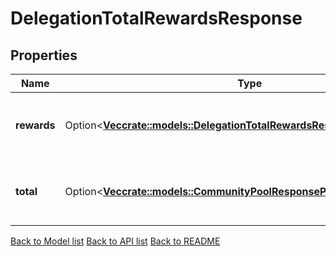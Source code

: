 # DelegationTotalRewardsResponse

## Properties

Name | Type | Description | Notes
------------ | ------------- | ------------- | -------------
**rewards** | Option<[**Vec<crate::models::DelegationTotalRewardsResponseRewardsInner>**](DelegationTotalRewards_response_rewards_inner.md)> | rewards defines all the rewards accrued by a delegator. | [optional]
**total** | Option<[**Vec<crate::models::CommunityPoolResponsePoolInner>**](CommunityPool_response_pool_inner.md)> | total defines the sum of all the rewards. | [optional]

[Back to Model list](../README.md#documentation-for-models) [Back to API list](../README.md#documentation-for-api-endpoints) [Back to README](../README.md)


